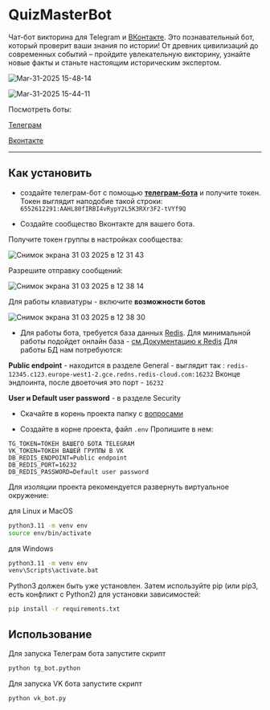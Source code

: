 # QuizMasterBot
Чат-бот викторина для Telegram и [ВКонтакте](https://vk.com/).
Это познавательный бот, который проверит ваши знания по истории! От древних цивилизаций до современных событий – пройдите увлекательную викторину, узнайте новые факты и станьте настоящим историческим экспертом.

![Mar-31-2025 15-48-14](https://github.com/user-attachments/assets/3d7a2549-f141-4119-851d-c94abcd23d52)

![Mar-31-2025 15-44-11](https://github.com/user-attachments/assets/06a8d442-cee1-493c-90ac-fac5752694e4)


Посмотреть боты:

[Телеграм](https://t.me/ThinkFastQuizBot)

[Вконтакте](https://vk.com/club229905677)

---

## Как установить

- создайте телеграм-бот с помощью [**телеграм-бота**](https://t.me/BotFather) и получите токен. Токен выглядит наподобие такой строки: 
```6552612291:AAHL80fIRBI4vRypY2L5K3RXr3F2-tVYf9Q```

- Создайте сообщество Вконтакте для вашего бота.

Получите токен группы в настройках сообщества:

![Снимок экрана 31 03 2025 в 12 31 43](https://github.com/user-attachments/assets/cdf7c494-281b-4dc2-a3ce-727ec4b41856)

Разрешите отправку сообщений:

![Снимок экрана 31 03 2025 в 12 38 14](https://github.com/user-attachments/assets/257e04f4-c8c6-4ef6-9d20-1443e7aab993)

Для работы клавиатуры - включите **возможности ботов**

![Снимок экрана 31 03 2025 в 12 38 30](https://github.com/user-attachments/assets/b5281c41-d450-412d-847b-6cda5f06d2a7)


- Для работы бота, требуется база данных [Redis](https://redis.io).
Для минимальной работы подойдет онлайн база - [см.Документацию к Redis](https://redis.io/docs/latest/operate/rc/rc-quickstart/)
Для работы БД нам потребуются:

**Public endpoint** - находится в разделе General - выглядит так : ``redis-12345.c123.europe-west1-2.gce.redns.redis-cloud.com:16232``
Вконце эндпоинта, после двоеточия это порт - ``16232``

**User и Default user password** - в разделе Security

- Скачайте в корень проекта папку с [вопросами](https://dvmn.org/modules/chat-bots/lesson/quiz-bot/#1)

- Создайте в корне проекта, файл `.env` Пропишите в нем:

```
TG_TOKEN=ТОКЕН ВАШЕГО БОТА TELEGRAM
VK_TOKEN=ТОКЕН ВАШЕЙ ГРУППЫ В VK
DB_REDIS_ENDPOINT=Public endpoint 
DB_REDIS_PORT=16232
DB_REDIS_PASSWORD=Default user password
```

Для изоляции проекта рекомендуется развернуть виртуальное окружение:

для Linux и MacOS
```bash
python3.11 -m venv env
source env/bin/activate
```

для Windows
```bash
python3.11 -m venv env
venv\Scripts\activate.bat
```

Python3 должен быть уже установлен. Затем используйте pip (или pip3, есть конфликт с Python2) для установки зависимостей:

```bash
pip install -r requirements.txt
```

## Использование

Для запуска Телеграм бота запустите скрипт

```bash
python tg_bot.python
```

Для запуска VK бота запустите скрипт

```bash
python vk_bot.py
```
